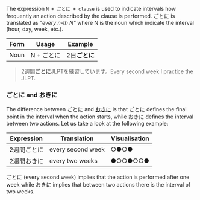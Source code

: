 The expression `N + ごとに + clause` is used to indicate intervals how frequently an action described by the clause is performed. ごとに is translated as *"every n-th N"* where N is the noun which indicate the interval (hour, day, week, etc.).

|Form|Usage|Example|
|-|-|-|
|Noun|N + ごとに|2日**ごとに**|

>2週間**ごとに**JLPTを練習しています。Every second week I practice the JLPT.

### ごとに and おきに
The difference between ごとに and [おきに](95) is that ごとに defines the final point in the interval when the action starts, while おきに defines the interval between two actions. Let us take a look at the following example:

|Expression|Translation|Visualisation|
|-|-|-|
|2週間ごとに|every second week|○●○●|
|2週間おきに|every two weeks|●○○●○○●|

ごとに (every second week) implies that the action is performed after one week while おきに implies that between two actions there is the interval of two weeks.